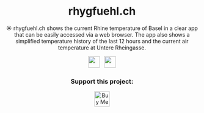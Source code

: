 <h1 align="center">rhygfuehl.ch</h1>
<p align="center">☀️ rhygfuehl.ch shows the current Rhine temperature of Basel in a clear app that can be easily accessed via a web browser. The app also shows a simplified temperature history of the last 12 hours and the current air temperature at Untere Rheingasse.</p>

<p align="center">
<a><img height="30" src="https://img.shields.io/badge/vuejs-%2335495e.svg?style=for-the-badge&logo=vuedotjs&logoColor=%234FC08D"></a>&nbsp;&nbsp;
<a><img height="30" src="https://img.shields.io/badge/github-%23121011.svg?style=for-the-badge&logo=github&logoColor=white"></a>
</p>

<h3 align="center">Support this project:</h3>
<p align=center><a href="https://www.buymeacoffee.com/rhygfuehl" target="_blank"><img src="https://cdn.buymeacoffee.com/buttons/v2/default-yellow.png" alt="Buy Me A Coffee" style="height: 40px !important;" ></a></p>
